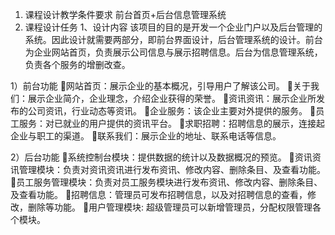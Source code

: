 1. 课程设计教学条件要求  前台首页+后台信息管理系统
2. 课程设计任务
1、设计内容
该项目的目的是开发一个企业门户以及后台管理的系统。因此设计就需要两部分，即前台界面设计，后台管理系统的设计。前台为企业网站首页，负责展示公司信息与展示招聘信息。后台为信息管理系统，负责各个服务的增删改查。

1）前台功能
网站首页：展示企业的基本概况，引导用户了解该公司。
关于我们：展示企业简介，企业理念，介绍企业获得的荣誉。
资讯资讯：展示企业所发布的公司资讯，行业动态等资讯。
企业服务：该企业主要对外提供的服务。
员工服务：对已就业的用户提供的资讯平台。
求职招聘：招聘信息的展示，连接起企业与职工的渠道。
联系我们：展示企业的地址、联系电话等信息。

2）后台功能
系统控制台模块：提供数据的统计以及数据概况的预览。
资讯资讯管理模块：负责对资讯资讯进行发布资讯、修改内容、删除条目、及查看功能。
员工服务管理模块：负责对员工服务模块进行发布资讯、修改内容、删除条目、及查看功能。
招聘信息：管理员可发布招聘信息，以及对招聘信息的查看，修改，删除等功能。
用户管理模块: 超级管理员可以新增管理员，分配权限管理各个模块。
